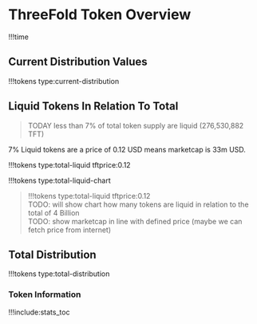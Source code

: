 # ThreeFold Token Overview

!!!time

## Current Distribution Values
!!!tokens type:current-distribution

## Liquid Tokens In Relation To Total

> TODAY less than 7% of total token supply are liquid (276,530,882 TFT) <BR>

7% Liquid tokens are a price of 0.12 USD means marketcap is 33m USD.

!!!tokens type:total-liquid tftprice:0.12

!!!tokens type:total-liquid-chart

> !!!tokens type:total-liquid tftprice:0.12 <BR>
> TODO: will show chart how many tokens are liquid in relation to the total of 4 Billion <BR>
> TODO: show marketcap in line with defined price (maybe we can fetch price from internet)


## Total Distribution
!!!tokens type:total-distribution

### Token Information

!!!include:stats_toc


